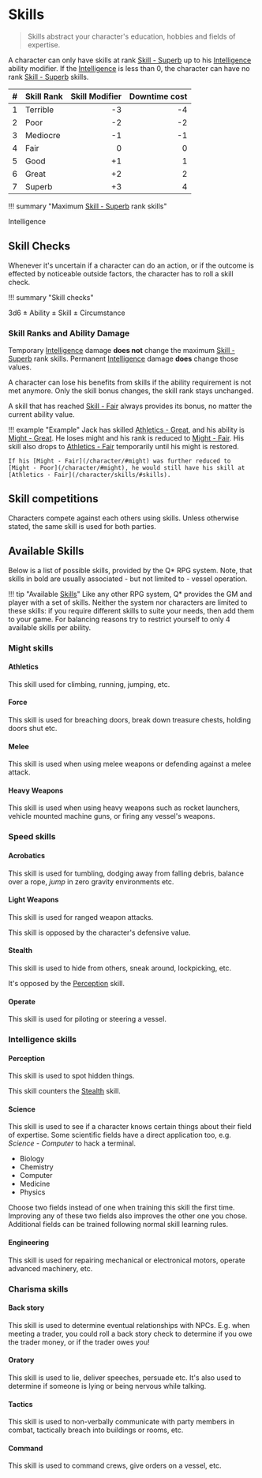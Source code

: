# Skills

> Skills abstract your character's education, hobbies and fields of expertise.

A character can only have skills at rank [Skill - Superb](/character/skills/#skills)
up to his [Intelligence](/character/#intelligence) ability modifier. If the
[Intelligence](/character/#intelligence) is less than 0, the character can have
no rank [Skill - Superb](/character/skills/#skills) skills.

|    # | Skill Rank | Skill Modifier | Downtime cost |
|-----:|------------|---------------:|--------------:|
|    1 | Terrible   |             -3 |            -4 |
|    2 | Poor       |             -2 |            -2 |
|    3 | Mediocre   |             -1 |            -1 |
|    4 | Fair       |              0 |             0 |
|    5 | Good       |             +1 |             1 |
|    6 | Great      |             +2 |             2 |
|    7 | Superb     |             +3 |             4 |


!!! summary "Maximum [Skill - Superb](/character/skills/#skills) rank skills"
    <div class="formula formula-top formula-bottom">
        <span data-bracket-bottom="Ability Modifier">Intelligence</span>
    </div>

## Skill Checks

Whenever it's uncertain if a character can do an action, or if the outcome is
effected by noticeable outside factors, the character has to roll a skill check.

!!! summary "Skill checks"
    <div class="formula formula-top formula-bottom">
        <span data-bracket-bottom="Base">3d6</span> ±
        <span data-bracket-top="Ability Modifier">Ability</span> ±
        <span data-bracket-bottom="Skill Modifier">Skill</span> ±
        <span data-bracket-top="Perks / Flaws / Race">Circumstance</span>
    </div>

</blockquote>

### Skill Ranks and Ability Damage

Temporary [Intelligence](/character/#intelligence) damage **does not** change the
maximum [Skill - Superb](/character/skills/#skills) rank skills. Permanent
[Intelligence](/character/#intelligence) damage **does** change those values.

A character can lose his benefits from skills if the ability requirement is not
met anymore. Only the skill bonus changes, the skill rank stays unchanged.

A skill that has reached [Skill - Fair](/character/skills/#skills) always provides its
bonus, no matter the current ability value.

!!! example "Example"
    Jack has skilled [Athletics - Great](/character/skills/#skills), and his
    ability is [Might - Great](/character/#might). He loses might and his rank
    is reduced to [Might - Fair](/character/#might). His skill also drops to
    [Athletics - Fair](/character/skills/#skills) temporarily until his might is
    restored.

    If his [Might - Fair](/character/#might) was further reduced to
    [Might - Poor](/character/#might), he would still have his skill at
    [Athletics - Fair](/character/skills/#skills).

## Skill competitions

Characters compete against each others using skills. Unless otherwise stated,
the same skill is used for both parties.

## Available Skills

Below is a list of possible skills, provided by the Q* RPG system. Note, that
skills in bold are usually associated - but not limited to - vessel operation.

!!! tip "Available [Skills](#skills)"
    Like any other RPG system, Q* provides the GM and player with a set of
    skills. Neither the system nor characters are limited to these skills: if
    you require different skills to suite your needs, then add them to your
    game. For balancing reasons try to restrict yourself to only 4 available
    skills per ability.

<div class="left" markdown="1">

### Might skills

#### Athletics

This skill used for climbing, running, jumping, etc.

#### Force

This skill is used for breaching doors, break down treasure chests, holding
doors shut etc.

#### Melee

This skill is used when using melee weapons or defending against a melee attack.

#### **Heavy Weapons**

This skill is used when using heavy weapons such as rocket launchers, vehicle
mounted machine guns, or firing any vessel's weapons.

</div>
<div class="right" markdown="1">

### Speed skills

#### Acrobatics

This skill is used for tumbling, dodging away from falling debris, balance over
a rope, *jump* in zero gravity environments etc.

#### Light Weapons

This skill is used for ranged weapon attacks.

This skill is opposed by the character's defensive value.

#### Stealth

This skill is used to hide from others, sneak around, lockpicking, etc.

It's opposed by the [Perception](#perception) skill.

#### **Operate**

This skill is used for piloting or steering a vessel.

</div>
<div class="left" markdown="1">

### Intelligence skills

#### Perception

This skill is used to spot hidden things.

This skill counters the [Stealth](#stealth) skill.

#### Science

This skill is used to see if a character knows certain things about their field
of expertise. Some scientific fields have a direct application too, e.g.
*Science - Computer* to hack a terminal.

* Biology
* Chemistry
* Computer
* Medicine
* Physics

Choose two fields instead of one when training this skill the first time.
Improving any of these two fields also improves the other one you chose.
Additional fields can be trained following normal skill learning rules.

#### **Engineering**

This skill is used for repairing mechanical or electronical motors, operate
advanced machinery, etc.

</div>
<div class="right" markdown="1">

### Charisma skills

#### Back story

This skill is used to determine eventual relationships with NPCs. E.g. when
meeting a trader, you could roll a back story check to determine if you owe the
trader money, or if the trader owes you!

#### Oratory

This skill is used to lie, deliver speeches, persuade etc. It's also used to
determine if someone is lying or being nervous while talking.

#### Tactics

This skill is used to non-verbally communicate with party members in combat,
tactically breach into buildings or rooms, etc.

#### **Command**

This skill is used to command crews, give orders on a vessel, etc.

</div>
<div class="clearfix"></div>

